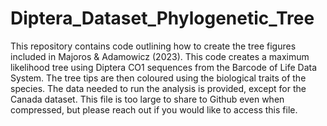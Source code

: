 # Diptera_Dataset_Phylogenetic_Tree

This repository contains code outlining how to create the tree figures included in Majoros & Adamowicz (2023). This code creates a maximum likelihood tree using Diptera CO1 sequences from the Barcode of Life Data System. The tree tips are then coloured using the biological traits of the species. The data needed to run the analysis is provided, except for the Canada dataset. This file is too large to share to Github even when compressed, but please reach out if you would like to access this file. 
